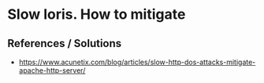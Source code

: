 # Slow loris. How to mitigate 

## References / Solutions 

 * https://www.acunetix.com/blog/articles/slow-http-dos-attacks-mitigate-apache-http-server/
